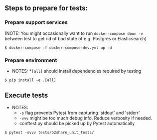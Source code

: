 
## Steps to prepare for tests:

### Prepare support services
(NOTE: You might occasionally want to run `docker-compose down -v` between test to get rid of bad state of e.g. Postgres or Elasticsearch)

`$ docker-compose -f docker-compose-dev.yml up -d`


### Prepare environment

- NOTES:
  *`[all]` should install dependencies required by testing

`$ pip install -e .[all]`


## Execute tests

- NOTES:
  * `-s` flag prevents Pytest from capturing 'stdout' and 'stderr'
  * `-vvv` might be too much debug info. Reduce verbosity if needed.
  * conftest.py should be picked up by Pytest automatically

`$ pytest -svvv tests/b2share_unit_tests/`


